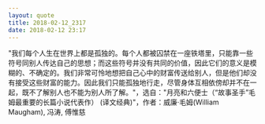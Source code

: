 ```yaml
---
layout: quote
title: 2018-02-12_2317
date: 2018-02-12 23:17
---
```


"我们每个人生在世界上都是孤独的。每个人都被囚禁在一座铁塔里，只能靠一些符号同别人传达自己的思想；而这些符号并没有共同的价值，因此它们的意义是模糊的、不确定的。我们非常可怜地想把自己心中的财富传送给别人，但是他们却没有接受这些财富的能力。因此我们只能孤独地行走，尽管身体互相依傍却并不在一起，既不了解别人也不能为别人所了解。"，选自："月亮和六便士（“故事圣手”毛姆最重要的长篇小说代表作） (译文经典)"，作者：威廉·毛姆(William Maugham), 冯涛, 傅惟慈
